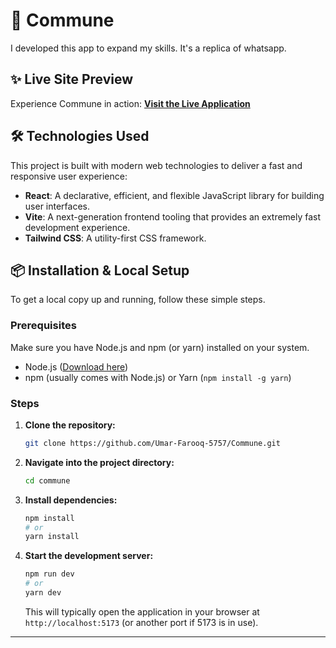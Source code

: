 # 🚀 Commune

I developed this app to expand my skills. It's a replica of whatsapp.

## ✨ Live Site Preview

Experience Commune in action:
[**Visit the Live Application**](https://mycommune.netlify.app)

## 🛠️ Technologies Used

This project is built with modern web technologies to deliver a fast and responsive user experience:

* **React**: A declarative, efficient, and flexible JavaScript library for building user interfaces.
* **Vite**: A next-generation frontend tooling that provides an extremely fast development experience.
* **Tailwind CSS**: A utility-first CSS framework.

## 📦 Installation & Local Setup

To get a local copy up and running, follow these simple steps.

### Prerequisites

Make sure you have Node.js and npm (or yarn) installed on your system.

* Node.js ([Download here](https://nodejs.org/en/download/))
* npm (usually comes with Node.js) or Yarn (`npm install -g yarn`)

### Steps

1.  **Clone the repository:**
    ```bash
    git clone https://github.com/Umar-Farooq-5757/Commune.git
    ```

2.  **Navigate into the project directory:**
    ```bash
    cd commune
    ```

3.  **Install dependencies:**
    ```bash
    npm install
    # or
    yarn install
    ```

4.  **Start the development server:**
    ```bash
    npm run dev
    # or
    yarn dev
    ```
    This will typically open the application in your browser at `http://localhost:5173` (or another port if 5173 is in use).


---
